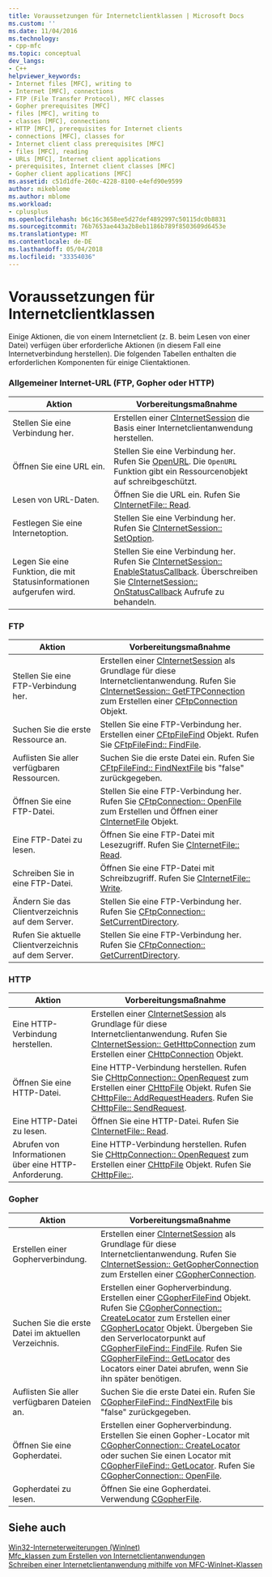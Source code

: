 ```yaml
---
title: Voraussetzungen für Internetclientklassen | Microsoft Docs
ms.custom: ''
ms.date: 11/04/2016
ms.technology:
- cpp-mfc
ms.topic: conceptual
dev_langs:
- C++
helpviewer_keywords:
- Internet files [MFC], writing to
- Internet [MFC], connections
- FTP (File Transfer Protocol), MFC classes
- Gopher prerequisites [MFC]
- files [MFC], writing to
- classes [MFC], connections
- HTTP [MFC], prerequisites for Internet clients
- connections [MFC], classes for
- Internet client class prerequisites [MFC]
- files [MFC], reading
- URLs [MFC], Internet client applications
- prerequisites, Internet client classes [MFC]
- Gopher client applications [MFC]
ms.assetid: c51d1dfe-260c-4228-8100-e4efd90e9599
author: mikeblome
ms.author: mblome
ms.workload:
- cplusplus
ms.openlocfilehash: b6c16c3658ee5d27def4892997c50115dc0b8831
ms.sourcegitcommit: 76b7653ae443a2b8eb1186b789f8503609d6453e
ms.translationtype: MT
ms.contentlocale: de-DE
ms.lasthandoff: 05/04/2018
ms.locfileid: "33354036"
---
```

# <a name="prerequisites-for-internet-client-classes"></a>Voraussetzungen für Internetclientklassen
Einige Aktionen, die von einem Internetclient (z. B. beim Lesen von einer Datei) verfügen über erforderliche Aktionen (in diesem Fall eine Internetverbindung herstellen). Die folgenden Tabellen enthalten die erforderlichen Komponenten für einige Clientaktionen.  
  
### <a name="general-internet-url-ftp-gopher-or-http"></a>Allgemeiner Internet-URL (FTP, Gopher oder HTTP)  
  
|Aktion|Vorbereitungsmaßnahme|  
|------------|------------------|  
|Stellen Sie eine Verbindung her.|Erstellen einer [CInternetSession](../mfc/reference/cinternetsession-class.md) die Basis einer Internetclientanwendung herstellen.|  
|Öffnen Sie eine URL ein.|Stellen Sie eine Verbindung her. Rufen Sie [OpenURL](../mfc/reference/cinternetsession-class.md#openurl). Die `OpenURL` Funktion gibt ein Ressourcenobjekt auf schreibgeschützt.|  
|Lesen von URL-Daten.|Öffnen Sie die URL ein. Rufen Sie [CInternetFile:: Read](../mfc/reference/cinternetfile-class.md#read).|  
|Festlegen Sie eine Internetoption.|Stellen Sie eine Verbindung her. Rufen Sie [CInternetSession:: SetOption](../mfc/reference/cinternetsession-class.md#setoption).|  
|Legen Sie eine Funktion, die mit Statusinformationen aufgerufen wird.|Stellen Sie eine Verbindung her. Rufen Sie [CInternetSession:: EnableStatusCallback](../mfc/reference/cinternetsession-class.md#enablestatuscallback). Überschreiben Sie [CInternetSession:: OnStatusCallback](../mfc/reference/cinternetsession-class.md#onstatuscallback) Aufrufe zu behandeln.|  
  
### <a name="ftp"></a>FTP  
  
|Aktion|Vorbereitungsmaßnahme|  
|------------|------------------|  
|Stellen Sie eine FTP-Verbindung her.|Erstellen einer [CInternetSession](../mfc/reference/cinternetsession-class.md) als Grundlage für diese Internetclientanwendung. Rufen Sie [CInternetSession:: GetFTPConnection](../mfc/reference/cinternetsession-class.md#getftpconnection) zum Erstellen einer [CFtpConnection](../mfc/reference/cftpconnection-class.md) Objekt.|  
|Suchen Sie die erste Ressource an.|Stellen Sie eine FTP-Verbindung her. Erstellen einer [CFtpFileFind](../mfc/reference/cftpfilefind-class.md) Objekt. Rufen Sie [CFtpFileFind:: FindFile](../mfc/reference/cftpfilefind-class.md#findfile).|  
|Auflisten Sie aller verfügbaren Ressourcen.|Suchen Sie die erste Datei ein. Rufen Sie [CFtpFileFind:: FindNextFile](../mfc/reference/cftpfilefind-class.md#findnextfile) bis "false" zurückgegeben.|  
|Öffnen Sie eine FTP-Datei.|Stellen Sie eine FTP-Verbindung her. Rufen Sie [CFtpConnection:: OpenFile](../mfc/reference/cftpconnection-class.md#openfile) zum Erstellen und Öffnen einer [CInternetFile](../mfc/reference/cinternetfile-class.md) Objekt.|  
|Eine FTP-Datei zu lesen.|Öffnen Sie eine FTP-Datei mit Lesezugriff. Rufen Sie [CInternetFile:: Read](../mfc/reference/cinternetfile-class.md#read).|  
|Schreiben Sie in eine FTP-Datei.|Öffnen Sie eine FTP-Datei mit Schreibzugriff. Rufen Sie [CInternetFile:: Write](../mfc/reference/cinternetfile-class.md#write).|  
|Ändern Sie das Clientverzeichnis auf dem Server.|Stellen Sie eine FTP-Verbindung her. Rufen Sie [CFtpConnection:: SetCurrentDirectory](../mfc/reference/cftpconnection-class.md#setcurrentdirectory).|  
|Rufen Sie aktuelle Clientverzeichnis auf dem Server.|Stellen Sie eine FTP-Verbindung her. Rufen Sie [CFtpConnection:: GetCurrentDirectory](../mfc/reference/cftpconnection-class.md#getcurrentdirectory).|  
  
### <a name="http"></a>HTTP  
  
|Aktion|Vorbereitungsmaßnahme|  
|------------|------------------|  
|Eine HTTP-Verbindung herstellen.|Erstellen einer [CInternetSession](../mfc/reference/cinternetsession-class.md) als Grundlage für diese Internetclientanwendung. Rufen Sie [CInternetSession:: GetHttpConnection](../mfc/reference/cinternetsession-class.md#gethttpconnection) zum Erstellen einer [CHttpConnection](../mfc/reference/chttpconnection-class.md) Objekt.|  
|Öffnen Sie eine HTTP-Datei.|Eine HTTP-Verbindung herstellen. Rufen Sie [CHttpConnection:: OpenRequest](../mfc/reference/chttpconnection-class.md#openrequest) zum Erstellen einer [CHttpFile](../mfc/reference/chttpfile-class.md) Objekt. Rufen Sie [CHttpFile:: AddRequestHeaders](../mfc/reference/chttpfile-class.md#addrequestheaders). Rufen Sie [CHttpFile:: SendRequest](../mfc/reference/chttpfile-class.md#sendrequest).|  
|Eine HTTP-Datei zu lesen.|Öffnen Sie eine HTTP-Datei. Rufen Sie [CInternetFile:: Read](../mfc/reference/cinternetfile-class.md#read).|  
|Abrufen von Informationen über eine HTTP-Anforderung.|Eine HTTP-Verbindung herstellen. Rufen Sie [CHttpConnection:: OpenRequest](../mfc/reference/chttpconnection-class.md#openrequest) zum Erstellen einer [CHttpFile](../mfc/reference/chttpfile-class.md) Objekt. Rufen Sie [CHttpFile::](../mfc/reference/chttpfile-class.md#queryinfo).|  
  
### <a name="gopher"></a>Gopher  
  
|Aktion|Vorbereitungsmaßnahme|  
|------------|------------------|  
|Erstellen einer Gopherverbindung.|Erstellen einer [CInternetSession](../mfc/reference/cinternetsession-class.md) als Grundlage für diese Internetclientanwendung. Rufen Sie [CInternetSession:: GetGopherConnection](../mfc/reference/cinternetsession-class.md#getgopherconnection) zum Erstellen einer [CGopherConnection](../mfc/reference/cgopherconnection-class.md).|  
|Suchen Sie die erste Datei im aktuellen Verzeichnis.|Erstellen einer Gopherverbindung. Erstellen einer [CGopherFileFind](../mfc/reference/cgopherfilefind-class.md) Objekt. Rufen Sie [CGopherConnection:: CreateLocator](../mfc/reference/cgopherconnection-class.md#createlocator) zum Erstellen einer [CGopherLocator](../mfc/reference/cgopherlocator-class.md) Objekt. Übergeben Sie den Serverlocatorpunkt auf [CGopherFileFind:: FindFile](../mfc/reference/cgopherfilefind-class.md#findfile). Rufen Sie [CGopherFileFind:: GetLocator](../mfc/reference/cgopherfilefind-class.md#getlocator) des Locators einer Datei abrufen, wenn Sie ihn später benötigen.|  
|Auflisten Sie aller verfügbaren Dateien an.|Suchen Sie die erste Datei ein. Rufen Sie [CGopherFileFind:: FindNextFile](../mfc/reference/cgopherfilefind-class.md#findnextfile) bis "false" zurückgegeben.|  
|Öffnen Sie eine Gopherdatei.|Erstellen einer Gopherverbindung. Erstellen Sie einen Gopher-Locator mit [CGopherConnection:: CreateLocator](../mfc/reference/cgopherconnection-class.md#createlocator) oder suchen Sie einen Locator mit [CGopherFileFind:: GetLocator](../mfc/reference/cgopherfilefind-class.md#getlocator). Rufen Sie [CGopherConnection:: OpenFile](../mfc/reference/cgopherconnection-class.md#openfile).|  
|Gopherdatei zu lesen.|Öffnen Sie eine Gopherdatei. Verwendung [CGopherFile](../mfc/reference/cgopherfile-class.md).|  
  
## <a name="see-also"></a>Siehe auch  
 [Win32-Interneterweiterungen (WinInet)](../mfc/win32-internet-extensions-wininet.md)   
 [Mfc_klassen zum Erstellen von Internetclientanwendungen](../mfc/mfc-classes-for-creating-internet-client-applications.md)   
 [Schreiben einer Internetclientanwendung mithilfe von MFC-WinInet-Klassen](../mfc/writing-an-internet-client-application-using-mfc-wininet-classes.md)
